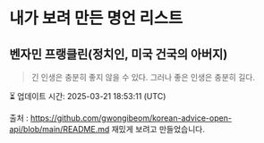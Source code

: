 # 내가 보려 만든 명언 리스트

##  벤자민 프랭클린(정치인, 미국 건국의 아버지)
> 긴 인생은 충분히 좋지 않을 수 있다. 그러나 좋은 인생은 충분히 길다.


⏳ 업데이트 시간: 2025-03-21 18:53:11 (UTC)

출처 : https://github.com/gwongibeom/korean-advice-open-api/blob/main/README.md
재밌게 보려고 만들었습니다.
